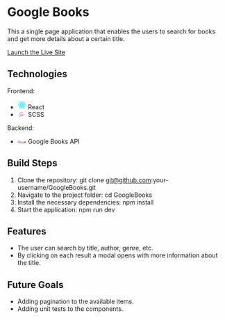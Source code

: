 # Google Books

This a single page application that enables the users to search for books and get more details about a certain title.

[Launch the Live Site](https://zadbooks.netlify.app)

## Technologies

Frontend:

- <img src="./src/assets/React.png" alt="React Icon" width="20"> React
- <img src="./src/assets/Sass.png" alt="SCSS Icon" width="20"> SCSS

Backend:

- <img src="./src/assets/GoogleBooks.PNG" alt="GoogleBooks Icon" width="20"> Google Books API

## Build Steps

1. Clone the repository: git clone git@github.com:your-username/GoogleBooks.git
2. Navigate to the project folder: cd GoogleBooks
3. Install the necessary dependencies: npm install
4. Start the application: npm run dev

## Features

- The user can search by title, author, genre, etc.
- By clicking on each result a modal opens with more information about the title.

## Future Goals

- Adding pagination to the available items.
- Adding unit tests to the components.
